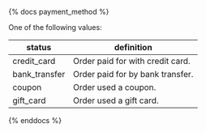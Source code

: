 {% docs payment_method %}

One of the following values:

| status          | definition                                                   |
|-----------------|--------------------------------------------------------------|
| credit_card     | Order paid for with credit card.                             |
| bank_transfer   | Order paid for by bank transfer.                             |
| coupon          | Order used a coupon.                                         |
| gift_card       | Order used a gift card.                                      |

{% enddocs %}
